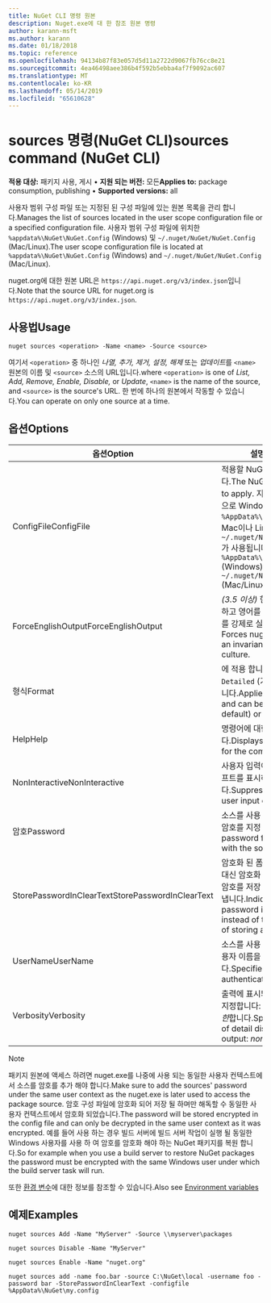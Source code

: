 ```yaml
---
title: NuGet CLI 명령 원본
description: Nuget.exe에 대 한 참조 원본 명령
author: karann-msft
ms.author: karann
ms.date: 01/18/2018
ms.topic: reference
ms.openlocfilehash: 94134b87f83e057d5d11a2722d9067fb76cc8e21
ms.sourcegitcommit: 4ea46498aee386b4f592b5ebba4af7f9092ac607
ms.translationtype: MT
ms.contentlocale: ko-KR
ms.lasthandoff: 05/14/2019
ms.locfileid: "65610628"
---
```

# <a name="sources-command-nuget-cli"></a><span data-ttu-id="fe8ff-103">sources 명령(NuGet CLI)</span><span class="sxs-lookup"><span data-stu-id="fe8ff-103">sources command (NuGet CLI)</span></span>

<span data-ttu-id="fe8ff-104">**적용 대상:** 패키지 사용, 게시 &bullet; **지원 되는 버전:** 모든</span><span class="sxs-lookup"><span data-stu-id="fe8ff-104">**Applies to:** package consumption, publishing &bullet; **Supported versions:** all</span></span>

<span data-ttu-id="fe8ff-105">사용자 범위 구성 파일 또는 지정된 된 구성 파일에 있는 원본 목록을 관리 합니다.</span><span class="sxs-lookup"><span data-stu-id="fe8ff-105">Manages the list of sources located in the user scope configuration file or a specified configuration file.</span></span> <span data-ttu-id="fe8ff-106">사용자 범위 구성 파일에 위치한 `%appdata%\NuGet\NuGet.Config` (Windows) 및 `~/.nuget/NuGet/NuGet.Config` (Mac/Linux).</span><span class="sxs-lookup"><span data-stu-id="fe8ff-106">The user scope configuration file is located at `%appdata%\NuGet\NuGet.Config` (Windows) and `~/.nuget/NuGet/NuGet.Config` (Mac/Linux).</span></span>

<span data-ttu-id="fe8ff-107">nuget.org에 대한 원본 URL은 `https://api.nuget.org/v3/index.json`입니다.</span><span class="sxs-lookup"><span data-stu-id="fe8ff-107">Note that the source URL for nuget.org is `https://api.nuget.org/v3/index.json`.</span></span>

## <a name="usage"></a><span data-ttu-id="fe8ff-108">사용법</span><span class="sxs-lookup"><span data-stu-id="fe8ff-108">Usage</span></span>

```cli
nuget sources <operation> -Name <name> -Source <source>
```

<span data-ttu-id="fe8ff-109">여기서 `<operation>` 중 하나인 *나열, 추가, 제거, 설정, 해제* 또는 *업데이트*를 `<name>` 원본의 이름 및 `<source>` 소스의 URL입니다.</span><span class="sxs-lookup"><span data-stu-id="fe8ff-109">where `<operation>` is one of *List, Add, Remove, Enable, Disable,* or *Update*, `<name>` is the name of the source, and `<source>` is the source's URL.</span></span> <span data-ttu-id="fe8ff-110">한 번에 하나의 원본에서 작동할 수 있습니다.</span><span class="sxs-lookup"><span data-stu-id="fe8ff-110">You can operate on only one source at a time.</span></span>

## <a name="options"></a><span data-ttu-id="fe8ff-111">옵션</span><span class="sxs-lookup"><span data-stu-id="fe8ff-111">Options</span></span>

| <span data-ttu-id="fe8ff-112">옵션</span><span class="sxs-lookup"><span data-stu-id="fe8ff-112">Option</span></span> | <span data-ttu-id="fe8ff-113">설명</span><span class="sxs-lookup"><span data-stu-id="fe8ff-113">Description</span></span> |
| --- | --- |
| <span data-ttu-id="fe8ff-114">ConfigFile</span><span class="sxs-lookup"><span data-stu-id="fe8ff-114">ConfigFile</span></span> | <span data-ttu-id="fe8ff-115">적용할 NuGet 설정 파일입니다.</span><span class="sxs-lookup"><span data-stu-id="fe8ff-115">The NuGet configuration file to apply.</span></span> <span data-ttu-id="fe8ff-116">지정하지 않으면 기본적으로 Windows에서는 `%AppData%\NuGet\NuGet.Config`, Mac이나 Linux에서는 `~/.nuget/NuGet/NuGet.Config`가 사용됩니다.</span><span class="sxs-lookup"><span data-stu-id="fe8ff-116">If not specified, `%AppData%\NuGet\NuGet.Config` (Windows) or `~/.nuget/NuGet/NuGet.Config` (Mac/Linux) is used.</span></span>|
| <span data-ttu-id="fe8ff-117">ForceEnglishOutput</span><span class="sxs-lookup"><span data-stu-id="fe8ff-117">ForceEnglishOutput</span></span> | <span data-ttu-id="fe8ff-118">*(3.5 이상)*  현재 언어 설정을 무시하고 영어를 기반으로 nuget.exe를 강제로 실행합니다.</span><span class="sxs-lookup"><span data-stu-id="fe8ff-118">*(3.5+)* Forces nuget.exe to run using an invariant, English-based culture.</span></span> |
| <span data-ttu-id="fe8ff-119">형식</span><span class="sxs-lookup"><span data-stu-id="fe8ff-119">Format</span></span> | <span data-ttu-id="fe8ff-120">에 적용 합니다 `list` 작업 수 `Detailed` (기본값) 또는 `Short`합니다.</span><span class="sxs-lookup"><span data-stu-id="fe8ff-120">Applies to the `list` action and can be `Detailed` (the default) or `Short`.</span></span> |
| <span data-ttu-id="fe8ff-121">Help</span><span class="sxs-lookup"><span data-stu-id="fe8ff-121">Help</span></span> | <span data-ttu-id="fe8ff-122">명령어에 대한 도움말을 표시합니다.</span><span class="sxs-lookup"><span data-stu-id="fe8ff-122">Displays help information for the command.</span></span> |
| <span data-ttu-id="fe8ff-123">NonInteractive</span><span class="sxs-lookup"><span data-stu-id="fe8ff-123">NonInteractive</span></span> | <span data-ttu-id="fe8ff-124">사용자 입력이나 확인에 대한 프롬프트를 표시하지 않습니다.</span><span class="sxs-lookup"><span data-stu-id="fe8ff-124">Suppresses prompts for user input or confirmations.</span></span> |
| <span data-ttu-id="fe8ff-125">암호</span><span class="sxs-lookup"><span data-stu-id="fe8ff-125">Password</span></span> | <span data-ttu-id="fe8ff-126">소스를 사용 하 여 인증 하기 위한 암호를 지정 합니다.</span><span class="sxs-lookup"><span data-stu-id="fe8ff-126">Specifies the password for authenticating with the source.</span></span> |
| <span data-ttu-id="fe8ff-127">StorePasswordInClearText</span><span class="sxs-lookup"><span data-stu-id="fe8ff-127">StorePasswordInClearText</span></span> | <span data-ttu-id="fe8ff-128">암호화 된 폼을 저장 하는 기본 동작 대신 암호화 되지 않은 텍스트에서 암호를 저장 하려면이 옵션을 나타냅니다.</span><span class="sxs-lookup"><span data-stu-id="fe8ff-128">Indicates to store the password in unencrypted text instead of the default behavior of storing an encrypted form.</span></span> |
| <span data-ttu-id="fe8ff-129">UserName</span><span class="sxs-lookup"><span data-stu-id="fe8ff-129">UserName</span></span> | <span data-ttu-id="fe8ff-130">소스를 사용 하 여 인증에 대 한 사용자 이름을 지정 합니다.</span><span class="sxs-lookup"><span data-stu-id="fe8ff-130">Specifies the user name for authenticating with the source.</span></span> |
| <span data-ttu-id="fe8ff-131">Verbosity</span><span class="sxs-lookup"><span data-stu-id="fe8ff-131">Verbosity</span></span> | <span data-ttu-id="fe8ff-132">출력에 표시되는 세부정보의 양을 지정합니다: *정상적인*, *조용한*, *자세한*합니다.</span><span class="sxs-lookup"><span data-stu-id="fe8ff-132">Specifies the amount of detail displayed in the output: *normal*, *quiet*, *detailed*.</span></span> |

> [!Note]
> <span data-ttu-id="fe8ff-133">패키지 원본에 액세스 하려면 nuget.exe를 나중에 사용 되는 동일한 사용자 컨텍스트에서 소스를 암호를 추가 해야 합니다.</span><span class="sxs-lookup"><span data-stu-id="fe8ff-133">Make sure to add the sources' password under the same user context as the nuget.exe is later used to access the package source.</span></span> <span data-ttu-id="fe8ff-134">암호 구성 파일에 암호화 되어 저장 될 하며만 해독할 수 동일한 사용자 컨텍스트에서 암호화 되었습니다.</span><span class="sxs-lookup"><span data-stu-id="fe8ff-134">The password will be stored encrypted in the config file and can only be decrypted in the same user context as it was encrypted.</span></span> <span data-ttu-id="fe8ff-135">예를 들어 사용 하는 경우 빌드 서버에 빌드 서버 작업이 실행 될 동일한 Windows 사용자를 사용 하 여 암호를 암호화 해야 하는 NuGet 패키지를 복원 합니다.</span><span class="sxs-lookup"><span data-stu-id="fe8ff-135">So for example when you use a build server to restore NuGet packages the password must be encrypted with the same Windows user under which  the build server task will run.</span></span>

<span data-ttu-id="fe8ff-136">또한 [환경 변수](cli-ref-environment-variables.md)에 대한 정보를 참조할 수 있습니다.</span><span class="sxs-lookup"><span data-stu-id="fe8ff-136">Also see [Environment variables](cli-ref-environment-variables.md)</span></span>

## <a name="examples"></a><span data-ttu-id="fe8ff-137">예제</span><span class="sxs-lookup"><span data-stu-id="fe8ff-137">Examples</span></span>

```cli
nuget sources Add -Name "MyServer" -Source \\myserver\packages

nuget sources Disable -Name "MyServer"

nuget sources Enable -Name "nuget.org"

nuget sources add -name foo.bar -source C:\NuGet\local -username foo -password bar -StorePasswordInClearText -configfile %AppData%\NuGet\my.config
```
